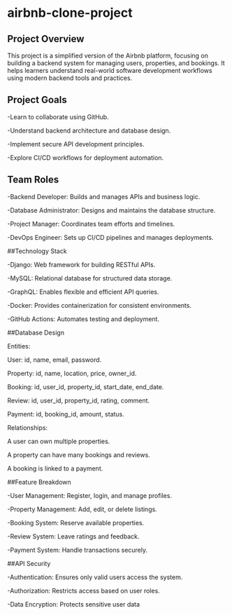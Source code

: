 # airbnb-clone-project
## Project Overview
This project is a simplified version of the Airbnb platform, focusing on building a backend system for managing users, properties, and bookings. It helps learners understand real-world software development workflows using modern backend tools and practices.

## Project Goals
-Learn to collaborate using GitHub.

-Understand backend architecture and database design.

-Implement secure API development principles.

-Explore CI/CD workflows for deployment automation.

## Team Roles
-Backend Developer: Builds and manages APIs and business logic.

-Database Administrator: Designs and maintains the database structure.

-Project Manager: Coordinates team efforts and timelines.

-DevOps Engineer: Sets up CI/CD pipelines and manages deployments.

##Technology Stack

-Django: Web framework for building RESTful APIs.

-MySQL: Relational database for structured data storage.

-GraphQL: Enables flexible and efficient API queries.

-Docker: Provides containerization for consistent environments.

-GitHub Actions: Automates testing and deployment.

##Database Design

Entities:

User: id, name, email, password.

Property: id, name, location, price, owner_id.

Booking: id, user_id, property_id, start_date, end_date.

Review: id, user_id, property_id, rating, comment.

Payment: id, booking_id, amount, status.

Relationships:

A user can own multiple properties.

A property can have many bookings and reviews.

A booking is linked to a payment.

##Feature Breakdown

-User Management: Register, login, and manage profiles.

-Property Management: Add, edit, or delete listings.

-Booking System: Reserve available properties.

-Review System: Leave ratings and feedback.

-Payment System: Handle transactions securely.

##API Security

-Authentication: Ensures only valid users access the system.

-Authorization: Restricts access based on user roles.

-Data Encryption: Protects sensitive user data


